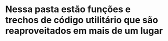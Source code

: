 # Nessa pasta estão funções e trechos de código utilitário que são reaproveitados em mais de um lugar
